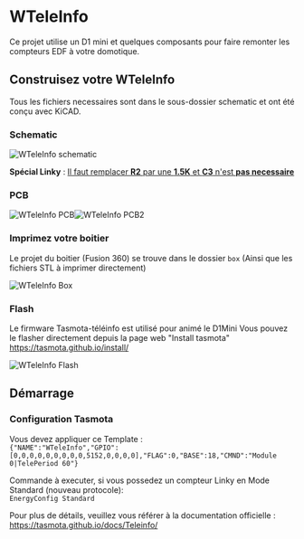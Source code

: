 # WTeleInfo
Ce projet utilise un D1 mini et quelques composants pour faire remonter les compteurs EDF à votre domotique.


## Construisez votre WTeleInfo

Tous les fichiers necessaires sont dans le sous-dossier schematic et ont été conçu avec KiCAD.

### Schematic

![WTeleInfo schematic](https://raw.github.com/Domochip/WTeleInfo/master/img/schematic.jpg) 

**Spécial Linky** : <u>Il faut remplacer **R2** par une **1.5K** et **C3** n'est **pas necessaire**</u>

### PCB

![WTeleInfo PCB](https://raw.github.com/Domochip/WTeleInfo/master/img/pcb.jpg)![WTeleInfo PCB2](https://raw.github.com/Domochip/WTeleInfo/master/img/pcb2.jpg)

### Imprimez votre boitier

Le projet du boitier (Fusion 360) se trouve dans le dossier `box` 
(Ainsi que les fichiers STL à imprimer directement) 

![WTeleInfo Box](https://raw.github.com/Domochip/WTeleInfo/master/img/box.jpg)

### Flash

Le firmware Tasmota-téléinfo est utilisé pour animé le D1Mini
Vous pouvez le flasher directement depuis la page web "Install tasmota"
https://tasmota.github.io/install/

![WTeleInfo Flash](https://raw.github.com/Domochip/WTeleInfo/master/img/flash.png)

## Démarrage

### Configuration Tasmota

Vous devez appliquer ce Template :  
`{"NAME":"WTeleInfo","GPIO":[0,0,0,0,0,0,0,0,0,5152,0,0,0,0],"FLAG":0,"BASE":18,"CMND":"Module 0|TelePeriod 60"}`

Commande à executer, si vous possedez un compteur Linky en Mode Standard (nouveau protocole):  
`EnergyConfig Standard`

Pour plus de détails, veuillez vous référer à la documentation officielle :  
https://tasmota.github.io/docs/Teleinfo/

